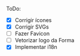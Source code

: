 ToDo:

* [X] Corrigir ícones
* [X] Corrigir SVGs
* [ ] Fazer Favicon
* [ ] Vetorizar logo da Forma
* [X] Implementar i18n
